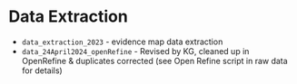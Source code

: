 # Data Extraction
- `data_extraction_2023` - evidence map data extraction
- `data_24April2024_openRefine` - Revised by KG, cleaned up in OpenRefine & duplicates corrected (see Open Refine script in raw data for details)
